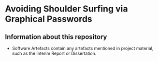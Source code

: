 # Avoiding Shoulder Surfing via Graphical Passwords

## Information about this repository

- Software Artefacts contain any artefacts mentioned in project material, such as the Interim Report or Dissertation.
